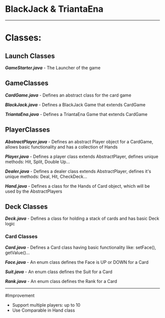 # BlackJack & TriantaEna
***

# Classes:

## Launch Classes

***GameStarter.java*** - The Launcher of the game

## GameClasses

***CardGame.java*** - Defines an abstract class for the card game

***BlackJack.java*** - Defines a BlackJack Game that extends CardGame

***TriantaEna.java*** - Defines a TriantaEna Game that extends CardGame

## PlayerClasses

***AbstractPlayer.java*** - Defines an abstract Player object for a CardGame, allows basic functionality and has a collection of Hands

***Player.java*** - Defines a player class extends AbstractPlayer, defines unique methods: Hit, Split, Double Up...

***Dealer.java*** - Defines a dealer class extends AbstractPlayer, defines it's unique methods: Deal, Hit, CheckDeck...

***Hand.java*** - Defines a class for the Hands of Card object, which will be used by the AbstractPlayers

## Deck Classes

***Deck.java*** - Defines a class for holding a stack of cards and has basic Deck logic

### Card Classes

***Card.java*** - Defines a Card class having basic functionality like: setFace(), getValue()...

***Face.java*** - An enum class defines the Face is UP or DOWN for a Card

***Suit.java*** - An enum class defines the Suit for a Card

***Rank.java*** - An enum class defines the Rank for a Card

***

#Improvement 
- Support multiple players: up to 10
- Use Comparable in Hand class

